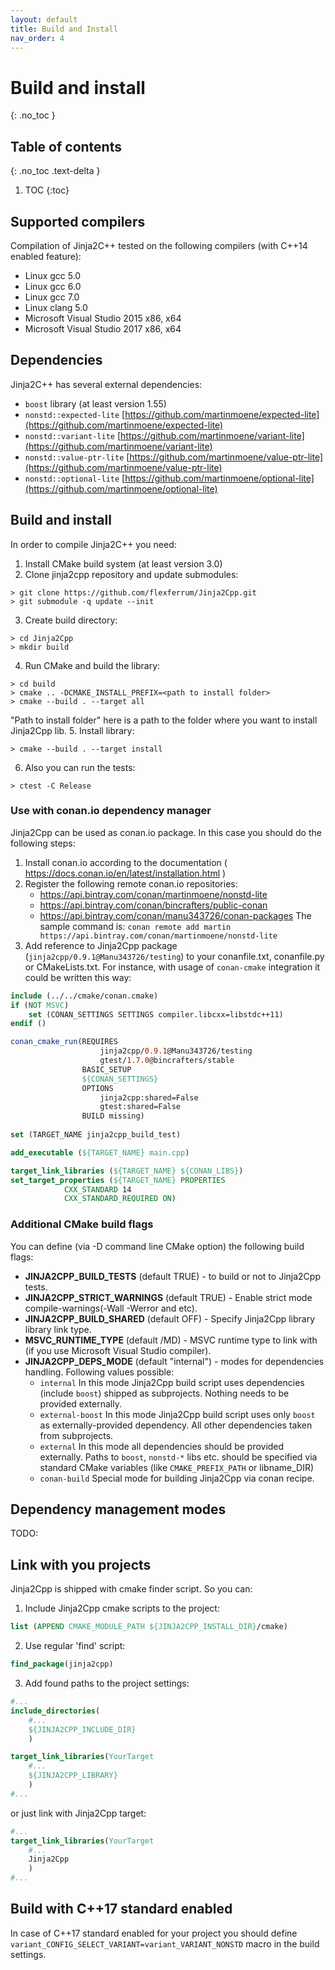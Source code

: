 ```yaml
---
layout: default
title: Build and Install
nav_order: 4
---
```


# Build and install
{: .no_toc }

## Table of contents
{: .no_toc .text-delta }

1. TOC
{:toc}

## Supported compilers
Compilation of Jinja2C++ tested on the following compilers (with C++14 enabled feature):
- Linux gcc 5.0
- Linux gcc 6.0
- Linux gcc 7.0
- Linux clang 5.0
- Microsoft Visual Studio 2015 x86, x64
- Microsoft Visual Studio 2017 x86, x64

## Dependencies
Jinja2C++ has several external dependencies:
-  `boost` library (at least version 1.55) 
-  `nonstd::expected-lite` [https://github.com/martinmoene/expected-lite](https://github.com/martinmoene/expected-lite)
-  `nonstd::variant-lite` [https://github.com/martinmoene/variant-lite](https://github.com/martinmoene/variant-lite)
-  `nonstd::value-ptr-lite` [https://github.com/martinmoene/value-ptr-lite](https://github.com/martinmoene/value-ptr-lite)
-  `nonstd::optional-lite` [https://github.com/martinmoene/optional-lite](https://github.com/martinmoene/optional-lite)

## Build and install
In order to compile Jinja2C++ you need:

1. Install CMake build system (at least version 3.0)
2. Clone jinja2cpp repository and update submodules:
```
> git clone https://github.com/flexferrum/Jinja2Cpp.git
> git submodule -q update --init
```
3. Create build directory:
```
> cd Jinja2Cpp
> mkdir build
```
4. Run CMake and build the library:
```
> cd build
> cmake .. -DCMAKE_INSTALL_PREFIX=<path to install folder>
> cmake --build . --target all
```
"Path to install folder" here is a path to the folder where you want to install Jinja2Cpp lib.
5. Install library:
```
> cmake --build . --target install
```
6. Also you can run the tests:
```
> ctest -C Release
```

### Use with conan.io dependency manager
Jinja2Cpp can be used as conan.io package. In this case you should do the following steps:

1. Install conan.io according to the documentation ( https://docs.conan.io/en/latest/installation.html )
2. Register the following remote conan.io repositories:
    - https://api.bintray.com/conan/martinmoene/nonstd-lite
    - https://api.bintray.com/conan/bincrafters/public-conan
    - https://api.bintray.com/conan/manu343726/conan-packages
The sample command is: `conan remote add martin https://api.bintray.com/conan/martinmoene/nonstd-lite`
3. Add reference to Jinja2Cpp package (`jinja2cpp/0.9.1@Manu343726/testing`) to your conanfile.txt, conanfile.py or CMakeLists.txt. For instance, with usage of `conan-cmake` integration it could be written this way:

```cmake
include (../../cmake/conan.cmake)
if (NOT MSVC)
    set (CONAN_SETTINGS SETTINGS compiler.libcxx=libstdc++11)
endif ()

conan_cmake_run(REQUIRES 
                    jinja2cpp/0.9.1@Manu343726/testing
                    gtest/1.7.0@bincrafters/stable
                BASIC_SETUP
                ${CONAN_SETTINGS}
                OPTIONS 
                    jinja2cpp:shared=False
                    gtest:shared=False
                BUILD missing)
                
set (TARGET_NAME jinja2cpp_build_test)

add_executable (${TARGET_NAME} main.cpp)

target_link_libraries (${TARGET_NAME} ${CONAN_LIBS})
set_target_properties (${TARGET_NAME} PROPERTIES
            CXX_STANDARD 14
            CXX_STANDARD_REQUIRED ON)

```

### Additional CMake build flags
You can define (via -D command line CMake option) the following build flags:

-  **JINJA2CPP_BUILD_TESTS** (default TRUE) - to build or not to Jinja2Cpp tests.
-  **JINJA2CPP_STRICT_WARNINGS** (default TRUE) - Enable strict mode compile-warnings(-Wall -Werror and etc).
-  **JINJA2CPP_BUILD_SHARED** (default OFF) - Specify Jinja2Cpp library library link type.
-  **MSVC_RUNTIME_TYPE** (default /MD) - MSVC runtime type to link with (if you use Microsoft Visual Studio compiler).
-  **JINJA2CPP_DEPS_MODE** (default "internal") - modes for dependencies handling. Following values possible:
    -  `internal` In this mode Jinja2Cpp build script uses dependencies (include `boost`) shipped as subprojects. Nothing needs to be provided externally.
    -  `external-boost` In this mode Jinja2Cpp build script uses only `boost` as externally-provided dependency. All other dependencies taken from subprojects.
    -  `external` In this mode all dependencies should be provided externally. Paths to `boost`, `nonstd-*` libs etc. should be specified via standard CMake variables (like `CMAKE_PREFIX_PATH` or libname_DIR)
    -  `conan-build` Special mode for building Jinja2Cpp via conan recipe.
    
## Dependency management modes
TODO:

## Link with you projects
Jinja2Cpp is shipped with cmake finder script. So you can:

1. Include Jinja2Cpp cmake scripts to the project:
```cmake
list (APPEND CMAKE_MODULE_PATH ${JINJA2CPP_INSTALL_DIR}/cmake)
```
2. Use regular 'find' script:
```cmake
find_package(jinja2cpp)
```
3. Add found paths to the project settings:
```cmake
#...
include_directories(
    #...
    ${JINJA2CPP_INCLUDE_DIR}
    )

target_link_libraries(YourTarget
    #...
    ${JINJA2CPP_LIBRARY}
    )
#...
```
or just link with Jinja2Cpp target:
```cmake
#...
target_link_libraries(YourTarget
    #...
    Jinja2Cpp
    )
#...
```

## Build with C++17 standard enabled
In case of C++17 standard enabled for your project you should define `variant_CONFIG_SELECT_VARIANT=variant_VARIANT_NONSTD` macro in the build settings.

